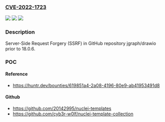 ### [CVE-2022-1723](https://cve.mitre.org/cgi-bin/cvename.cgi?name=CVE-2022-1723)
![](https://img.shields.io/static/v1?label=Product&message=jgraph%2Fdrawio&color=blue)
![](https://img.shields.io/static/v1?label=Version&message=%3C%2018.0.6%20&color=brighgreen)
![](https://img.shields.io/static/v1?label=Vulnerability&message=CWE-918%20Server-Side%20Request%20Forgery%20(SSRF)&color=brighgreen)

### Description

Server-Side Request Forgery (SSRF) in GitHub repository jgraph/drawio prior to 18.0.6.

### POC

#### Reference
- https://huntr.dev/bounties/619851a4-2a08-4196-80e9-ab41953491d8

#### Github
- https://github.com/20142995/nuclei-templates
- https://github.com/cyb3r-w0lf/nuclei-template-collection

